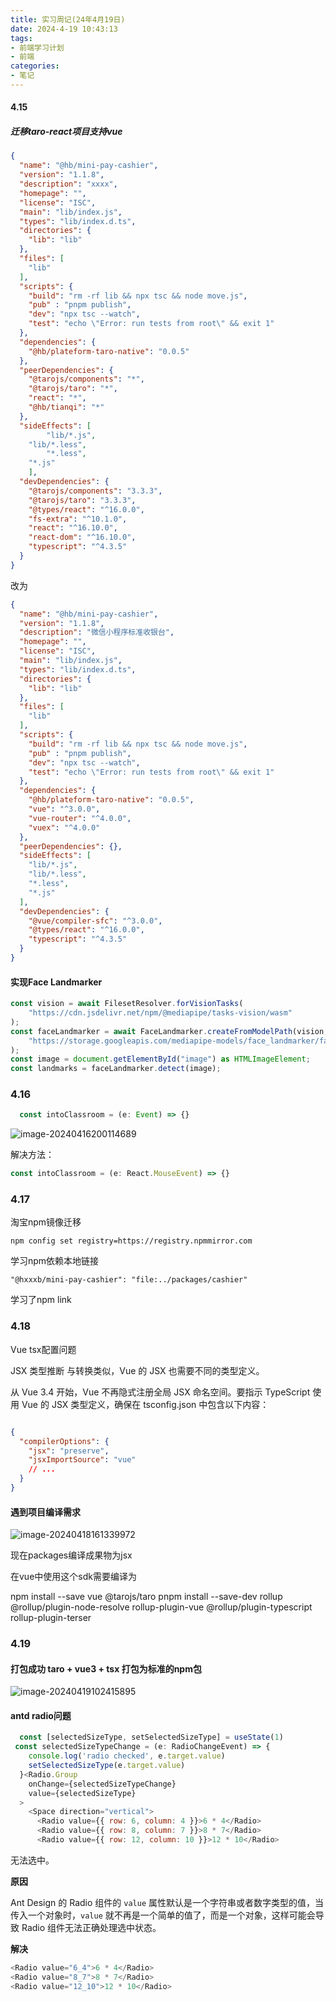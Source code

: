 ```yaml
---
title: 实习周记(24年4月19日)
date: 2024-4-19 10:43:13
tags:
- 前端学习计划
- 前端
categories: 
- 笔记
---
```


#### 4.15

##### 迁移taro-react项目支持vue

```json
{
  "name": "@hb/mini-pay-cashier",
  "version": "1.1.8",
  "description": "xxxx",
  "homepage": "",
  "license": "ISC",
  "main": "lib/index.js",
  "types": "lib/index.d.ts",
  "directories": {
    "lib": "lib"
  },
  "files": [
    "lib"
  ],
  "scripts": {
    "build": "rm -rf lib && npx tsc && node move.js",
    "pub" : "pnpm publish",
    "dev": "npx tsc --watch",
    "test": "echo \"Error: run tests from root\" && exit 1"
  },
  "dependencies": {
    "@hb/plateform-taro-native": "0.0.5"
  },
  "peerDependencies": {
    "@tarojs/components": "*",
    "@tarojs/taro": "*",
    "react": "*",
    "@hb/tianqi": "*"
  },
  "sideEffects": [
		"lib/*.js",
    "lib/*.less",
		"*.less",
    "*.js"
	],
  "devDependencies": {
    "@tarojs/components": "3.3.3",
    "@tarojs/taro": "3.3.3",
    "@types/react": "^16.0.0",
    "fs-extra": "^10.1.0",
    "react": "^16.10.0",
    "react-dom": "^16.10.0",
    "typescript": "^4.3.5"
  }
}

```

改为

```json
{
  "name": "@hb/mini-pay-cashier",
  "version": "1.1.8",
  "description": "微信小程序标准收银台",
  "homepage": "",
  "license": "ISC",
  "main": "lib/index.js",
  "types": "lib/index.d.ts",
  "directories": {
    "lib": "lib"
  },
  "files": [
    "lib"
  ],
  "scripts": {
    "build": "rm -rf lib && npx tsc && node move.js",
    "pub" : "pnpm publish",
    "dev": "npx tsc --watch",
    "test": "echo \"Error: run tests from root\" && exit 1"
  },
  "dependencies": {
    "@hb/plateform-taro-native": "0.0.5",
    "vue": "^3.0.0",
    "vue-router": "^4.0.0",
    "vuex": "^4.0.0"
  },
  "peerDependencies": {},
  "sideEffects": [
    "lib/*.js",
    "lib/*.less",
    "*.less",
    "*.js"
  ],
  "devDependencies": {
    "@vue/compiler-sfc": "^3.0.0",
    "@types/react": "^16.0.0",
    "typescript": "^4.3.5"
  }
}

```

#### 实现Face Landmarker

```js
const vision = await FilesetResolver.forVisionTasks(
    "https://cdn.jsdelivr.net/npm/@mediapipe/tasks-vision/wasm"
);
const faceLandmarker = await FaceLandmarker.createFromModelPath(vision,
    "https://storage.googleapis.com/mediapipe-models/face_landmarker/face_landmarker/float16/1/face_landmarker.task`"
);
const image = document.getElementById("image") as HTMLImageElement;
const landmarks = faceLandmarker.detect(image);
```

### 4.16

```js
  const intoClassroom = (e: Event) => {}
```

![image-20240416200114689](https://36038098-1323630637.cos.ap-nanjing.myqcloud.com/images/image-20240416200114689.png)

解决方法：

```js
const intoClassroom = (e: React.MouseEvent) => {}
```

### 4.17

淘宝npm镜像迁移

```shell
npm config set registry=https://registry.npmmirror.com 
```

学习npm依赖本地链接

```shell
"@hxxxb/mini-pay-cashier": "file:../packages/cashier"
```

学习了npm link

### 4.18

Vue tsx配置问题

JSX 类型推断
与转换类似，Vue 的 JSX 也需要不同的类型定义。

从 Vue 3.4 开始，Vue 不再隐式注册全局 JSX 命名空间。要指示 TypeScript 使用 Vue 的 JSX 类型定义，确保在 tsconfig.json 中包含以下内容：

```json

{
  "compilerOptions": {
    "jsx": "preserve",
    "jsxImportSource": "vue"
    // ...
  }
}
```

#### 遇到项目编译需求

![image-20240418161339972](https://36038098-1323630637.cos.ap-nanjing.myqcloud.com/images/image-20240418161339972.png)

现在packages编译成果物为jsx

在vue中使用这个sdk需要编译为

npm install --save vue @tarojs/taro
pnpm install --save-dev rollup @rollup/plugin-node-resolve rollup-plugin-vue @rollup/plugin-typescript rollup-plugin-terser

### 4.19

#### 打包成功 taro + vue3 + tsx 打包为标准的npm包

![image-20240419102415895](https://36038098-1323630637.cos.ap-nanjing.myqcloud.com/images/image-20240419102415895.png)

#### antd radio问题

```js
  const [selectedSizeType, setSelectedSizeType] = useState(1)
 const selectedSizeTypeChange = (e: RadioChangeEvent) => {
    console.log('radio checked', e.target.value)
    setSelectedSizeType(e.target.value)
  }<Radio.Group
    onChange={selectedSizeTypeChange}
    value={selectedSizeType}
  >
    <Space direction="vertical">
      <Radio value={{ row: 6, column: 4 }}>6 * 4</Radio>
      <Radio value={{ row: 8, column: 7 }}>8 * 7</Radio>
      <Radio value={{ row: 12, column: 10 }}>12 * 10</Radio>
```

无法选中。

**原因**

Ant Design 的 Radio 组件的 `value` 属性默认是一个字符串或者数字类型的值，当传入一个对象时，`value` 就不再是一个简单的值了，而是一个对象，这样可能会导致 Radio 组件无法正确处理选中状态。

**解决**

```js
<Radio value="6_4">6 * 4</Radio>
<Radio value="8_7">8 * 7</Radio>
<Radio value="12_10">12 * 10</Radio>
```



